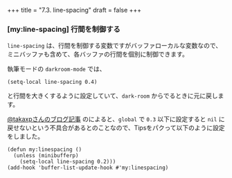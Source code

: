 +++
title = "7.3. line-spacing"
draft = false
+++
### [my:line-spacing] 行間を制御する

`line-spacing` は、行間を制御する変数ですがバッファローカルな変数なので、ミニバッファも含めて、各バッファの行間を個別に制御できます。

執筆モードの `darkroom-mode` では、

```elisp
(setq-local line-spacing 0.4)
```
と行間を大きくするように設定していて、`dark-room` からでるときに元に戻します。

[@takaxpさんのブログ記事](https://pxaka.tokyo/blog/2019/emacs-buffer-list-update-hook/) のによると、`global` で `0.3` 以下に設定すると 
`nil` に戻せないという不具合があるとのことなので、Tipsをパクって以下のように設定をしました。

```elisp
(defun my:linespacing ()
  (unless (minibufferp)
    (setq-local line-spacing 0.2)))
(add-hook 'buffer-list-update-hook #'my:linespacing)
```

